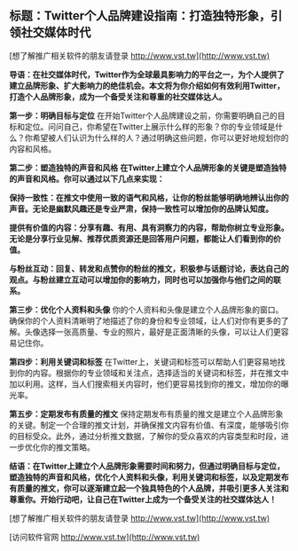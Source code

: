 ## **标题：Twitter个人品牌建设指南：打造独特形象，引领社交媒体时代**

[想了解推广相关软件的朋友请登录 http://www.vst.tw](http://www.vst.tw)

**导语：在社交媒体时代，Twitter作为全球最具影响力的平台之一，为个人提供了建立品牌形象、扩大影响力的绝佳机会。本文将为你介绍如何有效利用Twitter，打造个人品牌形象，成为一个备受关注和尊重的社交媒体达人。**

**第一步：明确目标与定位**
在开始Twitter个人品牌建设之前，你需要明确自己的目标和定位。问问自己，你希望在Twitter上展示什么样的形象？你的专业领域是什么？你希望被人们认识为什么样的人？通过明确这些问题，你可以更好地规划你的内容和风格。

**第二步：塑造独特的声音和风格**
**在Twitter上建立个人品牌形象的关键是塑造独特的声音和风格。你可以通过以下几点来实现：**

**保持一致性：在推文中使用一致的语气和风格，让你的粉丝能够明确地辨认出你的声音。无论是幽默风趣还是专业严肃，保持一致性可以增加你的品牌认知度。**

**提供有价值的内容：分享有趣、有用、具有洞察力的内容，帮助你树立专业形象。无论是分享行业见解、推荐优质资源还是回答用户问题，都能让人们看到你的价值。**

**与粉丝互动：回复、转发和点赞你的粉丝的推文，积极参与话题讨论，表达自己的观点。与粉丝建立互动可以增加你的影响力，同时也可以加强你与他们之间的联系。**

**第三步：优化个人资料和头像**
你的个人资料和头像是建立个人品牌形象的窗口。确保你的个人资料清晰明了地描述了你的身份和专业领域，让人们对你有更多的了解。头像选择一张高质量、专业的照片，最好是正面清晰的头像，可以让人们更容易记住你。

**第四步：利用关键词和标签**
在Twitter上，关键词和标签可以帮助人们更容易地找到你的内容。根据你的专业领域和关注点，选择适当的关键词和标签，并在推文中加以利用。这样，当人们搜索相关内容时，他们更容易找到你的推文，增加你的曝光率。

**第五步：定期发布有质量的推文**
保持定期发布有质量的推文是建立个人品牌形象的关键。制定一个合理的推文计划，并确保推文内容有价值、有深度，能够吸引你的目标受众。此外，通过分析推文数据，了解你的受众喜欢的内容类型和时段，进一步优化你的推文策略。

**结语：在Twitter上建立个人品牌形象需要时间和努力，但通过明确目标与定位，塑造独特的声音和风格，优化个人资料和头像，利用关键词和标签，以及定期发布有质量的推文，你可以逐渐建立起一个独具特色的个人品牌，并吸引更多人关注和尊重你。开始行动吧，让自己在Twitter上成为一个备受关注的社交媒体达人！**

[想了解推广相关软件的朋友请登录 http://www.vst.tw](http://www.vst.tw)


[访问软件官网 http://www.vst.tw](http://www.vst.tw)
